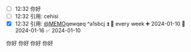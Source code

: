 



- [ ] 12:32 你好
- [ ] 12:32 引用: cehisi
- [x] 12:32 引用: [@MEMO](202401101232005)qewqeq ^a1sbcj ⏫ 🔁 every week ➕ 2024-01-10 📅 2024-01-16 ✅ 2024-01-10

你好
你好
你好
你好